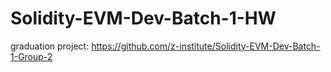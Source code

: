 # Solidity-EVM-Dev-Batch-1-HW
graduation project: https://github.com/z-institute/Solidity-EVM-Dev-Batch-1-Group-2
